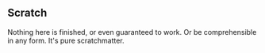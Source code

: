 ## Scratch

Nothing here is finished, or even guaranteed to work. Or be comprehensible in
any form. It's pure scratchmatter.
